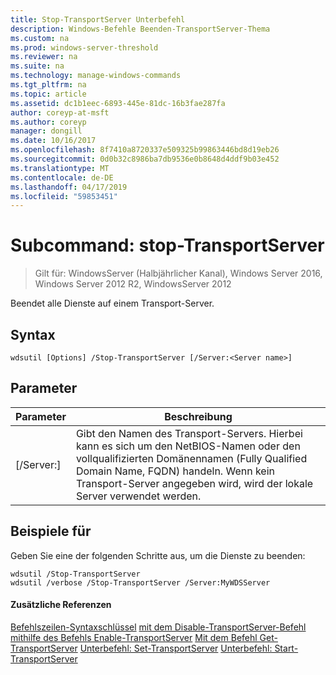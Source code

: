 ```yaml
---
title: Stop-TransportServer Unterbefehl
description: Windows-Befehle Beenden-TransportServer-Thema
ms.custom: na
ms.prod: windows-server-threshold
ms.reviewer: na
ms.suite: na
ms.technology: manage-windows-commands
ms.tgt_pltfrm: na
ms.topic: article
ms.assetid: dc1b1eec-6893-445e-81dc-16b3fae287fa
author: coreyp-at-msft
ms.author: coreyp
manager: dongill
ms.date: 10/16/2017
ms.openlocfilehash: 8f7410a8720337e509325b99863446bd8d19eb26
ms.sourcegitcommit: 0d0b32c8986ba7db9536e0b8648d4ddf9b03e452
ms.translationtype: MT
ms.contentlocale: de-DE
ms.lasthandoff: 04/17/2019
ms.locfileid: "59853451"
---
```

# <a name="subcommand-stop-transportserver"></a>Subcommand: stop-TransportServer

>Gilt für: WindowsServer (Halbjährlicher Kanal), Windows Server 2016, Windows Server 2012 R2, WindowsServer 2012

Beendet alle Dienste auf einem Transport-Server.
## <a name="syntax"></a>Syntax
```
wdsutil [Options] /Stop-TransportServer [/Server:<Server name>]
```
## <a name="parameters"></a>Parameter
|Parameter|Beschreibung|
|-------|--------|
|[/Server:<Server name>]|Gibt den Namen des Transport-Servers. Hierbei kann es sich um den NetBIOS-Namen oder den vollqualifizierten Domänennamen (Fully Qualified Domain Name, FQDN) handeln. Wenn kein Transport-Server angegeben wird, wird der lokale Server verwendet werden.|
## <a name="BKMK_examples"></a>Beispiele für
Geben Sie eine der folgenden Schritte aus, um die Dienste zu beenden:
```
wdsutil /Stop-TransportServer
wdsutil /verbose /Stop-TransportServer /Server:MyWDSServer
```
#### <a name="additional-references"></a>Zusätzliche Referenzen
[Befehlszeilen-Syntaxschlüssel](command-line-syntax-key.md)
[mit dem Disable-TransportServer-Befehl](using-the-disable-transportserver-command.md)
[mithilfe des Befehls Enable-TransportServer](using-the-enable-transportserver-command.md) 
 [ Mit dem Befehl Get-TransportServer](using-the-get-transportserver-command.md)
[Unterbefehl: Set-TransportServer](subcommand-set-transportserver.md)
[Unterbefehl: Start-TransportServer](subcommand-start-transportserver.md)
